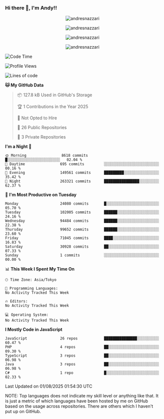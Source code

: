 ### Hi there 👋, I'm Andy!!

<p align="center" >
  <img src="https://github-profile-trophy.vercel.app/?username=AndresNazzari&theme=dracula&column=-1" alt="andresnazzari"/>
</p>

<p align="center">
  <img  src="https://github-readme-stats.vercel.app/api?username=AndresNazzari&count_private=true&show_icons=true&theme=dracula" alt="andresnazzari"/>
</p>
<p align="center">
  <img  src="https://github-readme-stats.vercel.app/api/top-langs/?username=AndresNazzari&layout=compact" alt="andresnazzari"/>
</p>
<p align="center" >
  <img src="https://github-readme-stats.vercel.app/api/wakatime?username=AndresNazzari" alt="andresnazzari"/>
</p>

<!--START_SECTION:waka-->
![Code Time](http://img.shields.io/badge/Code%20Time-966%20hrs%209%20mins-blue)

![Profile Views](http://img.shields.io/badge/Profile%20Views-0-blue)

![Lines of code](https://img.shields.io/badge/From%20Hello%20World%20I%27ve%20Written-81.2%20million%20lines%20of%20code-blue)

**🐱 My GitHub Data** 

> 📦 127.8 kB Used in GitHub's Storage 
 > 
> 🏆 1 Contributions in the Year 2025
 > 
> 🚫 Not Opted to Hire
 > 
> 📜 26 Public Repositories 
 > 
> 🔑 3 Private Repositories 
 > 
**I'm a Night 🦉** 

```text
🌞 Morning                8618 commits        █░░░░░░░░░░░░░░░░░░░░░░░░   02.04 % 
🌆 Daytime                695 commits         ░░░░░░░░░░░░░░░░░░░░░░░░░   00.16 % 
🌃 Evening                149561 commits      █████████░░░░░░░░░░░░░░░░   35.42 % 
🌙 Night                  263321 commits      ████████████████░░░░░░░░░   62.37 % 
```
📅 **I'm Most Productive on Tuesday** 

```text
Monday                   24080 commits       █░░░░░░░░░░░░░░░░░░░░░░░░   05.70 % 
Tuesday                  102005 commits      ██████░░░░░░░░░░░░░░░░░░░   24.16 % 
Wednesday                94484 commits       ██████░░░░░░░░░░░░░░░░░░░   22.38 % 
Thursday                 99652 commits       ██████░░░░░░░░░░░░░░░░░░░   23.60 % 
Friday                   71045 commits       ████░░░░░░░░░░░░░░░░░░░░░   16.83 % 
Saturday                 30928 commits       ██░░░░░░░░░░░░░░░░░░░░░░░   07.33 % 
Sunday                   1 commits           ░░░░░░░░░░░░░░░░░░░░░░░░░   00.00 % 
```


📊 **This Week I Spent My Time On** 

```text
🕑︎ Time Zone: Asia/Tokyo

💬 Programming Languages: 
No Activity Tracked This Week

🔥 Editors: 
No Activity Tracked This Week

💻 Operating System: 
No Activity Tracked This Week
```

**I Mostly Code in JavaScript** 

```text
JavaScript               26 repos            ███████████████░░░░░░░░░░   60.47 % 
PHP                      4 repos             ██░░░░░░░░░░░░░░░░░░░░░░░   09.30 % 
TypeScript               3 repos             ██░░░░░░░░░░░░░░░░░░░░░░░   06.98 % 
Java                     3 repos             ██░░░░░░░░░░░░░░░░░░░░░░░   06.98 % 
C#                       1 repo              █░░░░░░░░░░░░░░░░░░░░░░░░   02.33 % 
```




 Last Updated on 01/08/2025 01:54:30 UTC
<!--END_SECTION:waka-->

NOTE: Top languages does not indicate my skill level or anything like that. It is just a metric of which languages have been hosted by me on GitHub based on the usage across repositories. There are others which I haven't put up on GitHub.

<!-- Here are some ideas to get you started:

-   🔭 I’m currently working on ...
-   🌱 I’m currently learning ...
-   👯 I’m looking to collaborate on ...
-   🤔 I’m looking for help with ...
-   💬 Ask me about ...
-   📫 How to reach me: ...
-   😄 Pronouns: ...
-   ⚡ Fun fact: ... -->
